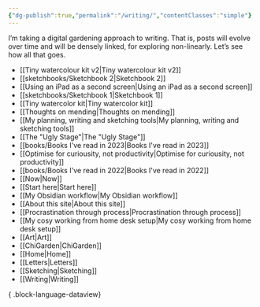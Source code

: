 ```yaml
---
{"dg-publish":true,"permalink":"/writing/","contentClasses":"simple"}
---
```


I’m taking a digital gardening approach to writing. That is, posts will evolve over time and will be densely linked, for exploring non-linearly. Let’s see how all that goes.
- [[Tiny watercolour kit v2\|Tiny watercolour kit v2]]
- [[sketchbooks/Sketchbook 2\|Sketchbook 2]]
- [[Using an iPad as a second screen\|Using an iPad as a second screen]]
- [[sketchbooks/Sketchbook 1\|Sketchbook 1]]
- [[Tiny watercolor kit\|Tiny watercolor kit]]
- [[Thoughts on mending\|Thoughts on mending]]
- [[My planning, writing and sketching tools\|My planning, writing and sketching tools]]
- [[The "Ugly Stage"\|The "Ugly Stage"]]
- [[books/Books I've read in 2023\|Books I've read in 2023]]
- [[Optimise for curiousity, not productivity\|Optimise for curiousity, not productivity]]
- [[books/Books I've read in 2022\|Books I've read in 2022]]
- [[Now\|Now]]
- [[Start here\|Start here]]
- [[My Obsidian workflow\|My Obsidian workflow]]
- [[About this site\|About this site]]
- [[Procrastination through process\|Procrastination through process]]
- [[My cosy working from home desk setup\|My cosy working from home desk setup]]
- [[Art\|Art]]
- [[ChiGarden\|ChiGarden]]
- [[Home\|Home]]
- [[Letters\|Letters]]
- [[Sketching\|Sketching]]
- [[Writing\|Writing]]

{ .block-language-dataview}
